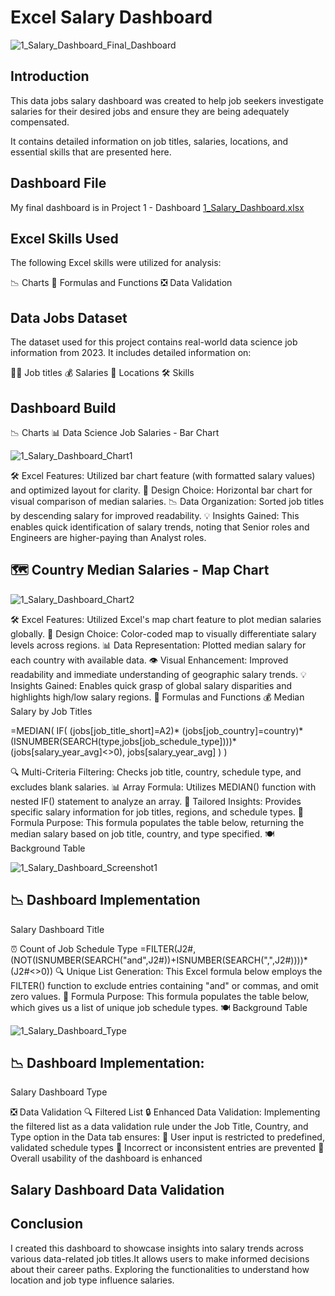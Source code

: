 # Excel Salary Dashboard 

![1_Salary_Dashboard_Final_Dashboard](https://github.com/user-attachments/assets/ca6f8567-c52e-44be-9eb0-765486f1964c)

## Introduction

This data jobs salary dashboard was created to help job seekers investigate salaries for their desired jobs and ensure they are being adequately compensated.

It contains detailed information on job titles, salaries, locations, and essential skills that are presented here.

## Dashboard File

My final dashboard is in Project 1 - Dashboard [1_Salary_Dashboard.xlsx](https://github.com/sarthaktuli7/Excel-Projects/blob/main/Project%201%20-%20Dashboard/1_Salary_Dashboard.xlsx)

## Excel Skills Used
The following Excel skills were utilized for analysis:

📉 Charts
🧮 Formulas and Functions
❎ Data Validation

## Data Jobs Dataset

The dataset used for this project contains real-world data science job information from 2023. It includes detailed information on:

👨‍💼 Job titles
💰 Salaries
📍 Locations
🛠️ Skills

## Dashboard Build

📉 Charts
📊 Data Science Job Salaries - Bar Chart

![1_Salary_Dashboard_Chart1](https://github.com/user-attachments/assets/77a6f78f-8fd8-463f-9262-a052bc51e87c)


🛠️ Excel Features: Utilized bar chart feature (with formatted salary values) and optimized layout for clarity.
🎨 Design Choice: Horizontal bar chart for visual comparison of median salaries.
📉 Data Organization: Sorted job titles by descending salary for improved readability.
💡 Insights Gained: This enables quick identification of salary trends, noting that Senior roles and Engineers are higher-paying than Analyst roles.

## 🗺️ Country Median Salaries - Map Chart

![1_Salary_Dashboard_Chart2](https://github.com/user-attachments/assets/09644e0d-3b12-4164-817b-850aedef3757)

🛠️ Excel Features: Utilized Excel's map chart feature to plot median salaries globally.
🎨 Design Choice: Color-coded map to visually differentiate salary levels across regions.
📊 Data Representation: Plotted median salary for each country with available data.
👁️ Visual Enhancement: Improved readability and immediate understanding of geographic salary trends.
💡 Insights Gained: Enables quick grasp of global salary disparities and highlights high/low salary regions.
🧮 Formulas and Functions
💰 Median Salary by Job Titles

=MEDIAN(
IF(
    (jobs[job_title_short]=A2)*
    (jobs[job_country]=country)*
    (ISNUMBER(SEARCH(type,jobs[job_schedule_type])))*
    (jobs[salary_year_avg]<>0),
    jobs[salary_year_avg]
)
)

🔍 Multi-Criteria Filtering: Checks job title, country, schedule type, and excludes blank salaries.
📊 Array Formula: Utilizes MEDIAN() function with nested IF() statement to analyze an array.
🎯 Tailored Insights: Provides specific salary information for job titles, regions, and schedule types.
🔢 Formula Purpose: This formula populates the table below, returning the median salary based on job title, country, and type specified.
🍽️ Background Table

![1_Salary_Dashboard_Screenshot1](https://github.com/user-attachments/assets/ba24f94e-9607-4ad5-a6f3-3ae7d33b4a55)


## 📉 Dashboard Implementation

Salary Dashboard Title

⏰ Count of Job Schedule Type
=FILTER(J2#,(NOT(ISNUMBER(SEARCH("and",J2#))+ISNUMBER(SEARCH(",",J2#))))*(J2#<>0))
🔍 Unique List Generation: This Excel formula below employs the FILTER() function to exclude entries containing "and" or commas, and omit zero values.
🔢 Formula Purpose: This formula populates the table below, which gives us a list of unique job schedule types.
🍽️ Background Table

![1_Salary_Dashboard_Type](https://github.com/user-attachments/assets/1e755209-7bb1-455a-a9d3-2318ac5b0815)


## 📉 Dashboard Implementation:

Salary Dashboard Type

❎ Data Validation
🔍 Filtered List
🔒 Enhanced Data Validation: Implementing the filtered list as a data validation rule under the Job Title, Country, and Type option in the Data tab ensures:
🎯 User input is restricted to predefined, validated schedule types
🚫 Incorrect or inconsistent entries are prevented
👥 Overall usability of the dashboard is enhanced

## Salary Dashboard Data Validation

## Conclusion
I created this dashboard to showcase insights into salary trends across various data-related job titles.It allows users to make informed decisions about their career paths. Exploring the functionalities to understand how location and job type influence salaries.
